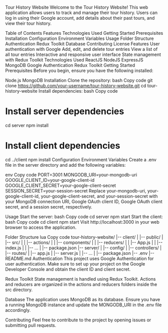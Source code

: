 Tour History Website
Welcome to the Tour History Website! This web application allows users to track and manage their tour history. Users can log in using their Google account, add details about their past tours, and view their tour history.

Table of Contents
Features
Technologies Used
Getting Started
Prerequisites
Installation
Configuration
Environment Variables
Usage
Folder Structure
Authentication
Redux Toolkit
Database
Contributing
License
Features
User authentication with Google
Add, edit, and delete tour entries
View a list of all tour entries
Interactive and responsive user interface
State management with Redux Toolkit
Technologies Used
ReactJS
NodeJS
ExpressJS
MongoDB
Google Authentication
Redux Toolkit
Getting Started
Prerequisites
Before you begin, ensure you have the following installed:

Node.js
MongoDB
Installation
Clone the repository:
bash
Copy code
git clone https://github.com/your-username/tour-history-website.git
cd tour-history-website
Install dependencies:
bash
Copy code
# Install server dependencies
cd server
npm install

# Install client dependencies
cd ../client
npm install
Configuration
Environment Variables
Create a .env file in the server directory and add the following variables:

env
Copy code
PORT=3001
MONGODB_URI=your-mongodb-uri
GOOGLE_CLIENT_ID=your-google-client-id
GOOGLE_CLIENT_SECRET=your-google-client-secret
SESSION_SECRET=your-session-secret
Replace your-mongodb-uri, your-google-client-id, your-google-client-secret, and your-session-secret with your MongoDB connection URI, Google OAuth client ID, Google OAuth client secret, and a session secret, respectively.

Usage
Start the server:
bash
Copy code
cd server
npm start
Start the client:
bash
Copy code
cd client
npm start
Visit http://localhost:3000 in your web browser to access the application.

Folder Structure
lua
Copy code
tour-history-website/
|-- client/
|   |-- public/
|   |-- src/
|   |   |-- actions/
|   |   |-- components/
|   |   |-- reducers/
|   |   |-- App.js
|   |   |-- index.js
|   |   |-- ...
|   |-- package.json
|-- server/
|   |-- config/
|   |-- controllers/
|   |-- routes/
|   |-- app.js
|   |-- server.js
|   |-- ...
|   |-- package.json
|-- .env
|-- README.md
Authentication
This project uses Google Authentication for user authentication. Make sure to set up your project on the Google Developer Console and obtain the client ID and client secret.

Redux Toolkit
State management is handled using Redux Toolkit. Actions and reducers are organized in the actions and reducers folders inside the src directory.

Database
The application uses MongoDB as its database. Ensure you have a running MongoDB instance and update the MONGODB_URI in the .env file accordingly.

Contributing
Feel free to contribute to the project by opening issues or submitting pull requests.

